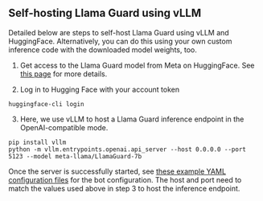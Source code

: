 ## Self-hosting Llama Guard using vLLM

Detailed below are steps to self-host Llama Guard using vLLM and HuggingFace. Alternatively, you can do this using your own custom inference code with the downloaded model weights, too.

1. Get access to the Llama Guard model from Meta on HuggingFace. See [this page](https://huggingface.co/meta-llama/LlamaGuard-7b) for more details.

2. Log in to Hugging Face with your account token
```
huggingface-cli login
```

3. Here, we use vLLM to host a Llama Guard inference endpoint in the OpenAI-compatible mode.
```
pip install vllm
python -m vllm.entrypoints.openai.api_server --host 0.0.0.0 --port 5123 --model meta-llama/LlamaGuard-7b
```

Once the server is successfully started, see [these example YAML configuration files](../../../examples/configs/llama_guard) for the bot configuration. The host and port need to match the values used above in step 3 to host the inference endpoint.
